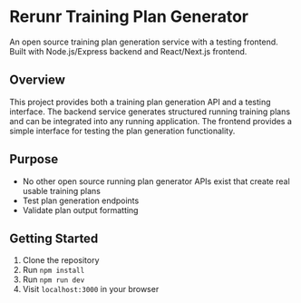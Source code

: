 # Rerunr Training Plan Generator

An open source training plan generation service with a testing frontend. Built with Node.js/Express backend and React/Next.js frontend.

## Overview

This project provides both a training plan generation API and a testing interface. The backend service generates structured running training plans and can be integrated into any running application. The frontend provides a simple interface for testing the plan generation functionality.

## Purpose

- No other open source running plan generator APIs exist that create real usable training plans
- Test plan generation endpoints
- Validate plan output formatting


## Getting Started

1. Clone the repository
2. Run `npm install`
3. Run `npm run dev`
4. Visit `localhost:3000` in your browser 